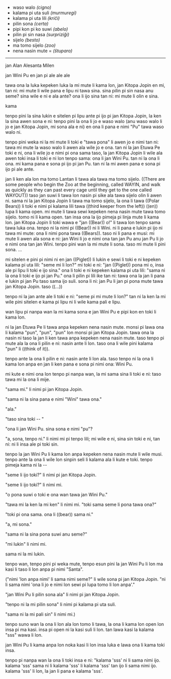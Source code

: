* waso walo *(cigno)*
* kalama pi uta suli *(murmuregi)*
* kalama pi uta lili *(kriĉi)*
* pilin sona *(certa)*
* pipi kon pi ko suwi *(abelo)*
* pilin pi sin nasa *(surpriziĝi)*
* sijelo *(besto)*
* ma tomo sijelo *(zoo)*
* nena nasin mute = *(ŝtuparo)*

___


jan Alan Alesanta Milen

jan Wini Pu en jan pi ale ale ale

tawa ona la
luka kepeken luka la mi mute li kama lon,
jan Kitopa Jopin en mi,
tan ni: mi mute li wile pana e lipu ni tawa sina.
sina pilin pi sin nasa anu seme?
sina wile e ni e ala ante?
ona li ijo sina
tan ni: mi mute li olin e sina.

kama

tenpo pini la sina lukin e sitelen pi lipu ante pi ijo pi jan Kitopa Jopin, la ken la sina awen sona e ni: tenpo pini la ona li jo e waso walo (anu waso walo li jo e jan Kitopa Jopin, mi sona ala e ni) en ona li pana e nimi "Pu" tawa waso walo ni.

tenpo pini weka ni la mi mute li toki e "tawa pona" li awen jo e nimi tan ni: tawa mi mute la waso walo li awen ala wile jo e ona. tan ni la jan Etuwa Pe toki e ni, ona li wile jo e nimi pi ona sama taso, la jan Kitopa Jopin li wile ala awen toki insa li toki e ni lon tenpo sama: ona li jan Wini Pu. tan ni la ona li ona. mi kama pana e sona pi ijo pi jan Pu. tan ni la mi awen pana e sona pi ijo pi ale ante.

jan li ken ala lon ma tomo Lantan li tawa ala tawa ma tomo sijelo. ((There are some people who begin the Zoo at the beginning, called WAYIN, and walk as quickly as they can past every cage until they get to the one called WAYOUT)) taso jan suwi li tawa lon nasin pi sike ala tawa sijelo olin li awen ni. sama ni la jan Kitopa Jopin li tawa ma tomo sijelo, la ona li tawa ((Polar Bears)) li toki e nimi pi kalama lili tawa ((third keeper from the left)) ((en)) lupa li kama open. mi mute li tawa sewi kepeken nena nasin mute tawa tomo sijelo. tomo ni li kama open. tan insa ona la ijo pimeja pi linja mute li kama lon. jan Kitopa Jopin li toki wawa e "jan ((Bear)) o!" li tawa lon tenpo sama tawa luka ona. tenpo ni la nimi pi ((Bear)) ni li Wini. ni li pana e lukin pi ijo ni tawa mi mute: ona li nimi pona tawa ((Bears)). taso ni li pana e musi: mi mute li awen ala sona e ni: jan Wini li jo e nimi ona tan jan Pu anu jan Pu li jo e nimi ona tan jan Wini. tenpo pini wan la mi mute li sona. taso mi mute li pini sona. ...

mi sitelen e pini pi nimi ni en jan ((Piglet)) li lukin e sewi li toki e ni kepeken kalama pi uta lili: "seme mi li lon?" mi toki e ni: "jan ((Piglet)) pona mi o, insa ale pi lipu li toki e ijo sina." ona li toki e ni kepeken kalama pi uta lili: "sama ni la ona li toki e ijo pi jan Pu." ona li pilin pi lili ike tan ni: tawa ona la jan li pana e lukin pi jan Pu taso sama ijo suli. sona li ni: jan Pu li jan pi pona mute tawa jan Kitopa Jopin. taso ((...))

tenpo ni la jan ante ale li toki e ni: "seme pi mi mute li lon?" tan ni la ken la mi wile pini sitelen e kama pi lipu ni li wile kama pali e lipu.

wan lipu pi nanpa wan la mi kama sona e jan Wini Pu e pipi kon en toki li kama lon.

ni la jan Etuwa Pe li tawa anpa kepeken nena nasin mute. monsi pi lawa ona li kalama "pun", "pun", "pun" lon monsi pi jan Kitopa Jopin. tawa ona la nasin ni taso la jan li ken tawa anpa kepeken nena nasin mute. taso tenpo pi mute ala la ona li pilin e ni: nasin ante li lon. taso ona li wile pini kalama "pun" li ((think of it)).

tenpo ante la ona li pilin e ni: nasin ante li lon ala. taso tenpo ni la ona li kama lon anpa en jan li ken pana e sona pi nimi ona: Wini Pu.

mi kute e nimi ona lon tenpo pi nanpa wan, la mi sama sina li toki e ni: taso tawa mi la ona li mije.

"sama mi." li nimi pi jan Kitopa Jopin.

"sama ni la sina pana e nimi "Wini" tawa ona."

"ala."

"taso sina toki -- "

"ona li jan Wini Pu. sina sona e nimi "pu"?

"a, sona, tenpo ni." li nimi mi pi tenpo lili; mi wile e ni, sina sin toki e ni, tan ni: ni li insa ale pi toki sin.

tenpo la jan Wini Pu li kama lon anpa kepeken nena nasin mute li wile musi. tenpo ante la ona li wile lon sinpin seli li kalama ala li kute e toki. tenpo pimeja kama ni la --

"seme li ijo toki?" li nimi pi jan Kitopa Jopin.

"seme li ijo toki?" li nimi mi.

"o pona suwi o toki e ona wan tawa jan Wini Pu."

"tawa mi la ken la mi ken" li nimi mi. "toki sama seme li pona tawa ona?"

"toki pi ona sama. ona li ((bear)) sama ni."

"a, mi sona."

"sama ni la sina pona suwi anu seme?"

"mi lukin" li nimi mi.

sama ni la mi lukin.


tenpo wan, tenpo pini pi weka mute, tenpo esun pini la jan Wini Pu li lon ma kasi li taso li lon anpa pi nimi "Santa".

("nimi 'lon anpa nimi' li sama nimi seme?" li wile sona pi jan Kitopa Jopin. "ni li sama nimi 'ona li jo e nimi lon sewi pi lupa tomo li lon anpa'."

"jan Wini Pu li pilin sona ala" li nimi pi jan Kitopa Jopin.

"tenpo ni la mi pilin sona" li nimi pi kalama pi uta suli.

"sama ni la mi pali sin" li nimi mi.)


tenpo suno wan la ona li lon ala lon tomo li tawa, la ona li kama lon open lon insa pi ma kasi. insa pi open ni la kasi suli li lon. tan lawa kasi la kalama "sss" wawa li lon.

jan Wini Pu li kama anpa lon noka kasi li lon insa luka e lawa ona li kama toki insa.

tenpo pi nanpa wan la ona li toki insa e ni: "kalama 'sss' ni li sama nimi ijo. kalama 'sss' sama ni li kalama 'sss' li kalama 'sss' tan ijo li sama nimi ijo. kalama 'sss' li lon, la jan li pana e kalama 'sss'.
